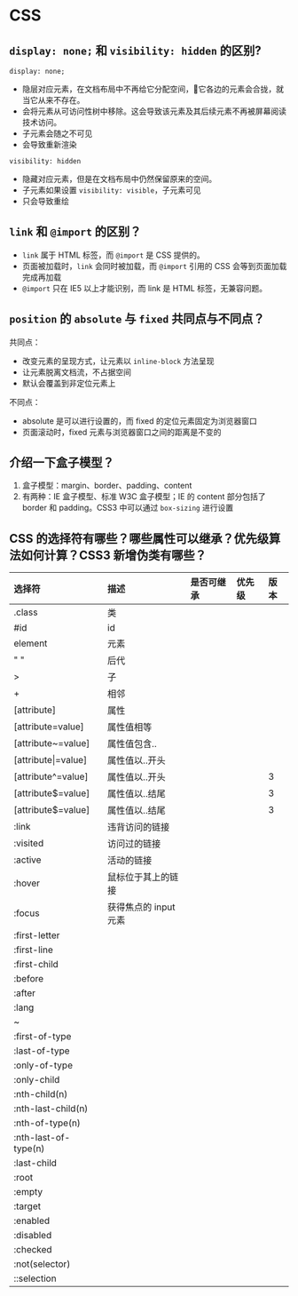 # CSS

## `display: none;` 和 `visibility: hidden` 的区别?

`display: none;`

* 隐层对应元素，在文档布局中不再给它分配空间，它各边的元素会合拢，就当它从来不存在。
* 会将元素从可访问性树中移除。这会导致该元素及其后续元素不再被屏幕阅读技术访问。
* 子元素会随之不可见
* 会导致重新渲染

`visibility: hidden`

* 隐藏对应元素，但是在文档布局中仍然保留原来的空间。
* 子元素如果设置 `visibility: visible`，子元素可见 
* 只会导致重绘

## `link` 和 `@import` 的区别？

* `link` 属于 HTML 标签，而 `@import`  是 CSS 提供的。
* 页面被加载时，`link` 会同时被加载，而 `@import` 引用的 CSS 会等到页面加载完成再加载
* `@import` 只在 IE5 以上才能识别，而 link 是 HTML 标签，无兼容问题。

## `position` 的 `absolute` 与 `fixed` 共同点与不同点？

共同点：

* 改变元素的呈现方式，让元素以 `inline-block` 方法呈现
* 让元素脱离文档流，不占据空间
* 默认会覆盖到非定位元素上

不同点：

* absolute 是可以进行设置的，而 fixed 的定位元素固定为浏览器窗口
* 页面滚动时，fixed 元素与浏览器窗口之间的距离是不变的

## 介绍一下盒子模型？

1. 盒子模型：margin、border、padding、content
2. 有两种：IE 盒子模型、标准 W3C 盒子模型；IE 的 content 部分包括了 border 和 padding。CSS3 中可以通过 `box-sizing` 进行设置

## CSS 的选择符有哪些？哪些属性可以继承？优先级算法如何计算？CSS3 新增伪类有哪些？

| 选择符 | 描述 | 是否可继承 | 优先级 | 版本 |
| :--- | :--- | :--- | :--- | :--- |
| .class | 类 |  |  |  |
| \#id | id |  |  |  |
| element | 元素 |  |  |  |
| " " | 后代 |  |  |  |
| &gt; | 子 |  |  |  |
| + | 相邻 |  |  |  |
| \[attribute\] | 属性 |  |  |  |
| \[attribute=value\] | 属性值相等 |  |  |  |
| \[attribute~=value\] | 属性值包含.. |  |  |  |
| \[attribute\|=value\] | 属性值以..开头 |  |  |  |
| \[attribute^=value\] | 属性值以..开头 |  |  | 3 |
| \[attribute$=value\] | 属性值以..结尾 |  |  | 3 |
| \[attribute$=value\] | 属性值以..结尾 |  |  | 3 |
| :link | 违背访问的链接 |  |  |  |
| :visited | 访问过的链接 |  |  |  |
| :active | 活动的链接 |  |  |  |
| :hover | 鼠标位于其上的链接 |  |  |  |
| :focus | 获得焦点的 input 元素 |  |  |  |
| :first-letter |  |  |  |  |
| :first-line |  |  |  |  |
| :first-child |  |  |  |  |
| :before |  |  |  |  |
| :after |  |  |  |  |
| :lang |  |  |  |  |
| ~ |  |  |  |  |
| :first-of-type |  |  |  |  |
| :last-of-type |  |  |  |  |
| :only-of-type |  |  |  |  |
| :only-child |  |  |  |  |
| :nth-child\(n\) |  |  |  |  |
| :nth-last-child\(n\) |  |  |  |  |
| :nth-of-type\(n\) |  |  |  |  |
| :nth-last-of-type\(n\) |  |  |  |  |
| :last-child |  |  |  |  |
| :root |  |  |  |  |
| :empty |  |  |  |  |
| :target |  |  |  |  |
| :enabled |  |  |  |  |
| :disabled |  |  |  |  |
| :checked |  |  |  |  |
| :not\(selector\) |  |  |  |  |
| ::selection |  |  |  |  |



